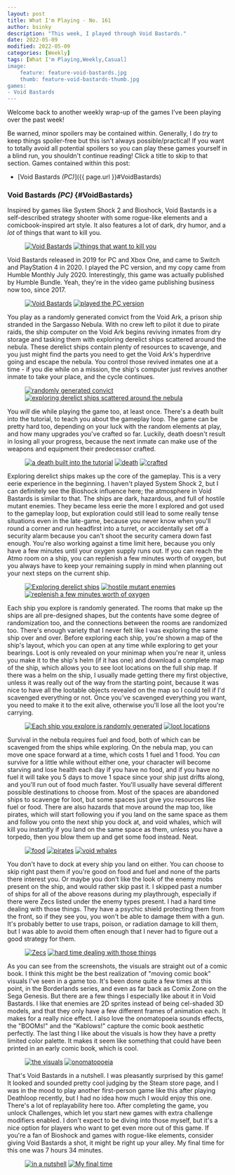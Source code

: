 ```yaml
---
layout: post
title: What I'm Playing - No. 161
author: bsinky
description: "This week, I played through Void Bastards."
date: 2022-05-09
modified: 2022-05-09
categories: [Weekly]
tags: [What I'm Playing,Weekly,Casual]
image:
    feature: feature-void-bastards.jpg
    thumb: feature-void-bastards-thumb.jpg
games:
- Void Bastards
---
```


Welcome back to another weekly wrap-up of the games I've been playing over the
past week!

Be warned, minor spoilers may be contained within. Generally, I do *try* to keep
things spoiler-free but this isn't always possible/practical! If you want to
totally avoid all potential spoilers so you can play these games yourself in a
blind run, you shouldn't continue reading! Click a title to skip to that section.
Games contained within this post:

 - [Void Bastards *(PC)*]({{ page.url }}#VoidBastards)

<!--more-->

### Void Bastards *(PC)*    {#VoidBastards}

Inspired by games like System Shock 2 and Bioshock, Void Bastards is a
self-described strategy shooter with some rogue-like elements and a
comicbook-inspired art style. It also features a lot of dark, dry humor, and a
*lot* of things that want to kill you.

<figure class="half">
    <a href="https://i.imgur.com/6JLDrvq.jpg"><img src="https://i.imgur.com/6JLDrvqm.jpg" alt="Void Bastards"/></a>
    <a href="https://i.imgur.com/sinynxD.jpg"><img src="https://i.imgur.com/sinynxDm.jpg" alt="things that want to kill you"/></a>
</figure>

Void Bastards released in 2019 for PC and Xbox One, and came to Switch and
PlayStation 4 in 2020. I played the PC version, and my copy came from Humble
Monthly July 2020. Interestingly, this game was actually published by Humble
Bundle. Yeah, they're in the video game publishing business now too, since 2017.

<figure class="half">
    <a href="https://i.imgur.com/0QI8PJg.jpg"><img src="https://i.imgur.com/0QI8PJgm.jpg" alt="Void Bastards"/></a>
    <a href="https://i.imgur.com/hZq3hs2.jpg"><img src="https://i.imgur.com/hZq3hs2m.jpg" alt="played the PC version"/></a>
</figure>

You play as a randomly generated convict from the Void Ark, a prison ship
stranded in the Sargasso Nebula. With no crew left to pilot it due to pirate
raids, the ship computer on the Void Ark begins reviving inmates from dry
storage and tasking them with exploring derelict ships scattered around the
nebula. These derelict ships contain plenty of resources to scavenge, and you
just might find the parts you need to get the Void Ark's hyperdrive going and
escape the nebula. You control those revived inmates one at a time - if you die
while on a mission, the ship's computer just revives another inmate to take your
place, and the cycle continues.

<figure class="half">
    <a href="https://i.imgur.com/mjpLALw.jpg"><img src="https://i.imgur.com/mjpLALwm.jpg" alt="randomly generated convict"/></a>
    <a href="https://i.imgur.com/lxZFrRI.jpg"><img src="https://i.imgur.com/lxZFrRIm.jpg" alt="exploring derelict ships scattered around the nebula"/></a>
</figure>

You *will* die while playing the game too, at least once. There's a death built
into the tutorial, to teach you about the gameplay loop. The game can be pretty
hard too, depending on your luck with the random elements at play, and how many
upgrades you've crafted so far. Luckily, death doesn't result in losing all your
progress, because the next inmate can make use of the weapons and equipment
their predecessor crafted.

<figure class="third">
    <a href="https://i.imgur.com/qKkwa3U.jpg"><img src="https://i.imgur.com/qKkwa3Um.jpg" alt="a death built into the tutorial"/></a>
    <a href="https://i.imgur.com/HZO1M3z.jpg"><img src="https://i.imgur.com/HZO1M3zm.jpg" alt="death"/></a>
    <a href="https://i.imgur.com/Lz5GoxS.jpg"><img src="https://i.imgur.com/Lz5GoxSm.jpg" alt="crafted"/></a>
</figure>

Exploring derelict ships makes up the core of the gameplay. This is a very eerie
experience in the beginning. I haven't played System Shock 2, but I can
definitely see the Bioshock influence here; the atmosphere in Void Bastards is
similar to that. The ships are dark, hazardous, and full of hostile mutant
enemies. They became less eerie the more I explored and got used to the gameplay
loop, but exploration could still lead to some really tense situations even in
the late-game, because you never know when you'll round a corner and run
headfirst into a turret, or accidentally set off a security alarm because you
can't shoot the security camera down fast enough. You're also working against a
time limit here, because you only have a few minutes until your oxygen supply
runs out. If you can reach the Atmo room on a ship, you can replenish a few
minutes worth of oxygen, but you always have to keep your remaining supply in
mind when planning out your next steps on the current ship.

<figure class="third">
    <a href="https://i.imgur.com/R6KUrZ4.jpg"><img src="https://i.imgur.com/R6KUrZ4m.jpg" alt="Exploring derelict ships"/></a>
    <a href="https://i.imgur.com/xqeKcRf.jpg"><img src="https://i.imgur.com/xqeKcRfm.jpg" alt="hostile mutant enemies"/></a>
    <a href="https://i.imgur.com/uwVZ3vV.jpg"><img src="https://i.imgur.com/uwVZ3vVm.jpg" alt="replenish a few minutes worth of oxygen"/></a>
</figure>

Each ship you explore is randomly generated. The rooms that make up the ships
are all pre-designed shapes, but the contents have some degree of randomization
too, and the connections between the rooms are randomized too. There's enough
variety that I never felt like I was exploring the same ship over and over.
Before exploring each ship, you're shown a map of the ship's layout, which you
can open at any time while exploring to get your bearings. Loot is only revealed
on your minimap when you're near it, unless you make it to the ship's helm (if
it has one) and download a complete map of the ship, which allows you to see
loot locations on the full ship map. If there was a helm on the ship, I usually
made getting there my first objective, unless it was really out of the way from
the starting point, because it was nice to have all the lootable objects
revealed on the map so I could tell if I'd scavenged everything or not. Once
you've scavenged everything you want, you need to make it to the exit alive,
otherwise you'll lose all the loot you're carrying.

<figure class="half">
    <a href="https://i.imgur.com/iD38V0U.jpg"><img src="https://i.imgur.com/iD38V0Um.jpg" alt="Each ship you explore is randomly generated"/></a>
    <a href="https://i.imgur.com/SB2HLAa.jpg"><img src="https://i.imgur.com/SB2HLAam.jpg" alt="loot locations"/></a>
</figure>

Survival in the nebula requires fuel and food, both of which can be scavenged
from the ships while exploring. On the nebula map, you can move one space
forward at a time, which costs 1 fuel and 1 food. You *can* survive for a little
while without either one, your character will become starving and lose health
each day if you have no food, and if you have no fuel it will take you 5 days to
move 1 space since your ship just drifts along, and you'll run out of food much
faster. You'll usually have several different possible destinations to choose
from. Most of the spaces are abandoned ships to scavenge for loot, but some
spaces just give you resources like fuel or food. There are also hazards that
move around the map too, like pirates, which will start following you if you
land on the same space as them and follow you onto the next ship you dock at,
and void whales, which will kill you instantly if you land on the same space as
them, unless you have a torpedo, then you blow them up and get some food
instead. Neat.

<figure class="third">
    <a href="https://i.imgur.com/hEHSMly.jpg"><img src="https://i.imgur.com/hEHSMlym.jpg" alt="food"/></a>
    <a href="https://i.imgur.com/CB6dXI9.jpg"><img src="https://i.imgur.com/CB6dXI9m.jpg" alt="pirates"/></a>
    <a href="https://i.imgur.com/uN7junZ.jpg"><img src="https://i.imgur.com/uN7junZm.jpg" alt="void whales"/></a>
</figure>

You don't have to dock at every ship you land on either. You can choose to skip
right past them if you're good on food and fuel and none of the parts there
interest you. Or maybe you don't like the look of the enemy mobs present on the
ship, and would rather skip past it. I skipped past a number of ships for all of
the above reasons during my playthrough, especially if there were Zecs listed
under the enemy types present. I had a hard time dealing with those things. They
have a psychic shield protecting them from the front, so if they see you, you
won't be able to damage them with a gun. It's probably better to use traps,
poison, or radiation damage to kill them, but I was able to avoid them often
enough that I never had to figure out a good strategy for them.

<figure class="half">
    <a href="https://i.imgur.com/SgCp9yU.jpg"><img src="https://i.imgur.com/SgCp9yUm.jpg" alt="Zecs"/></a>
    <a href="https://i.imgur.com/V2laTup.jpg"><img src="https://i.imgur.com/V2laTupm.jpg" alt="hard time dealing with those things"/></a>
</figure>

As you can see from the screenshots, the visuals are straight out of a comic
book. I think this might be the best realization of "moving comic book" visuals
I've seen in a game too. It's been done quite a few times at this point, in the
Borderlands series, and even as far back as Comix Zone on the Sega Genesis. But
there are a few things I especially like about it in Void Bastards. I like that
enemies are 2D sprites instead of being cel-shaded 3D models, and that they only
have a few different frames of animation each. It makes for a really nice
effect. I also love the onomatopoeia sounds effects, the "BOOMs!" and the
"Kablows!" capture the comic book aesthetic perfectly. The last thing I like
about the visuals is how they have a pretty limited color palette. It makes it
seem like something that could have been printed in an early comic book, which
is cool.

<figure class="half">
    <a href="https://i.imgur.com/DJmAeqx.jpg"><img src="https://i.imgur.com/DJmAeqxm.jpg" alt="the visuals"/></a>
    <a href="https://i.imgur.com/KordsRD.jpg"><img src="https://i.imgur.com/KordsRDm.jpg" alt="onomatopoeia"/></a>
</figure>

That's Void Bastards in a nutshell. I was pleasantly surprised by this game! It
looked and sounded pretty cool judging by the Steam store page, and I was in the
mood to play another first-person game like this after playing Deathloop
recently, but I had no idea how much I would enjoy this one. There's a lot of
replayability here too. After completing the game, you unlock Challenges, which
let you start new games with extra challenge modifiers enabled. I don't expect
to be diving into those myself, but it's a nice option for players who want to
get even more out of this game. If you're a fan of Bioshock and games with
rogue-like elements, consider giving Void Bastards a shot, it might be right up
your alley. My final time for this one was 7 hours 34 minutes.

<figure class="half">
    <a href="https://i.imgur.com/T1bAzQ3.jpg"><img src="https://i.imgur.com/T1bAzQ3m.jpg" alt="in a nutshell"/></a>
    <a href="https://i.imgur.com/nVa4FNd.png"><img src="https://i.imgur.com/nVa4FNdm.png" alt="My final time"/></a>
</figure>

